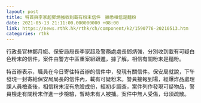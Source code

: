 ```yaml
---
layout: post
title: 特首與李家超鄧炳強收到載有粉末信件　據悉相信是麵粉
date: 2021-05-13 21:11:00.000000000 +08:00
link: https://news.rthk.hk/rthk/ch/component/k2/1590776-20210513.htm
categories: rthk
---
```


行政長官林鄭月娥、保安局局長李家超及警務處處長鄧炳強，分別收到載有可疑白色粉末的信件，案件由警方中區重案組跟進，據了解，相信有關粉末是麵粉。

特首辦表示，職員在今日寄往特首辦的信件中，發現有關信件。保安局就說，下午發現一封寄給保安局局長的信件內，載有可疑粉末。警員接報到場，經爆炸品處理課人員檢查後，相信粉末沒有危險成份，經初步調查，案件列作發現可疑物品，警員檢走有關粉末作進一步檢驗，暫時未有人被捕。案件中無人受傷，毋須疏散。
